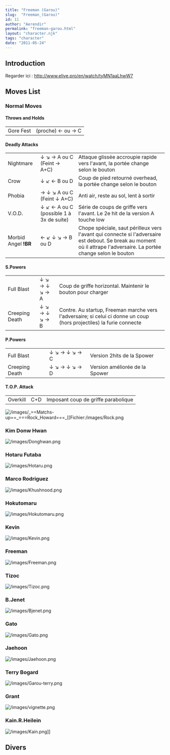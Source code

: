 ```yaml
---
title: "Freeman (Garou)"
slug:  "Freeman_(Garou)"
id: 11
author: "Aerendir"
permalink: "freeman-garou.html"
layout: "character.njk"
tags: "character"
date: "2011-05-24"
---
```


## Introduction

Regarder ici : <http://www.elive.pro/en/watch/tyMN1aaLhwW7>

## Moves List

### Normal Moves

#### Throws and Holds

|           |                   |
|-----------|-------------------|
| Gore Fest | (proche) ← ou → C |

#### Deadly Attacks

|                      |                                         |                                                                                                                                                                      |
|----------------------|-----------------------------------------|----------------------------------------------------------------------------------------------------------------------------------------------------------------------|
| Nightmare            | ↓ ↘ → A ou C (Feint → A+C)              | Attaque glissée accroupie rapide vers l'avant, la portée change selon le bouton                                                                                      |
| Crow                 | ↓ ↙ ← B ou D                            | Coup de pied retourné overhead, la portée change selon le bouton                                                                                                     |
| Phobia               | → ↓ ↘ A ou C (Feint ↓ A+C)              | Anti air, reste au sol, lent à sortir                                                                                                                                |
| V.O.D.               | ↓ ↙ ← A ou C (possible 1 à 3x de suite) | Série de coups de griffe vers l'avant. Le 2e hit de la version A touche low                                                                                          |
| Morbid Angel **!BR** | ← ↙ ↓ ↘ → B ou D                        | Chope spéciale, saut périlleux vers l'avant qui connecte si l'adversaire est debout. Se break au moment où il attrape l'adversaire. La portée change selon le bouton |

#### S.Powers

|                |               |                                                                                                                      |
|----------------|---------------|----------------------------------------------------------------------------------------------------------------------|
| Full Blast     | ↓ ↘ → ↓ ↘ → A | Coup de griffe horizontal. Maintenir le bouton pour charger                                                          |
| Creeping Death | ↓ ↘ → ↓ ↘ → B | Contre. Au startup, Freeman marche vers l'adversaire; si celui ci donne un coup (hors projectiles) la furie connecte |

#### P.Powers

|                |               |                                |
|----------------|---------------|--------------------------------|
| Full Blast     | ↓ ↘ → ↓ ↘ → C | Version 2hits de la Spower     |
| Creeping Death | ↓ ↘ → ↓ ↘ → D | Version améliorée de la Spower |

#### T.O.P. Attack

|          |     |                                     |
|----------|-----|-------------------------------------|
| Overkill | C+D | Imposant coup de griffe parabolique |

![](/images/_==Matchs-up==_===Rock_Howard===_[[Fichier:/images/Rock.png‎ "/images/_==Matchs-up==_===Rock_Howard===_[[Fichier:/images/Rock.png‎")

### Kim Donw Hwan

![](/images/Donghwan.png‎ "/images/Donghwan.png‎")

### Hotaru Futaba

![](/images/Hotaru.png‎ "/images/Hotaru.png‎")

### Marco Rodriguez

![](/images/Khushnood.png‎ "/images/Khushnood.png‎")

### Hokutomaru

![](/images/Hokutomaru.png "/images/Hokutomaru.png")

### Kevin

![](/images/Kevin.png‎ "/images/Kevin.png‎")

### Freeman

![](/images/Freeman.png‎ "/images/Freeman.png‎")

### Tizoc

![](/images/Tizoc.png‎ "/images/Tizoc.png‎")

### B.Jenet

![](/images/Bjenet.png‎ "/images/Bjenet.png‎")

### Gato

![](/images/Gato.png‎ "/images/Gato.png‎")

### Jaehoon

![](/images/Jaehoon.png‎ "/images/Jaehoon.png‎")

### Terry Bogard

![](/images/Garou-terry.png‎ "/images/Garou-terry.png‎")

### Grant

![](/images/vignette.png "/images/vignette.png")

### Kain.R.Heilein

![](/images/Kain.png‎ "/images/Kain.png‎")\]\]

## Divers
